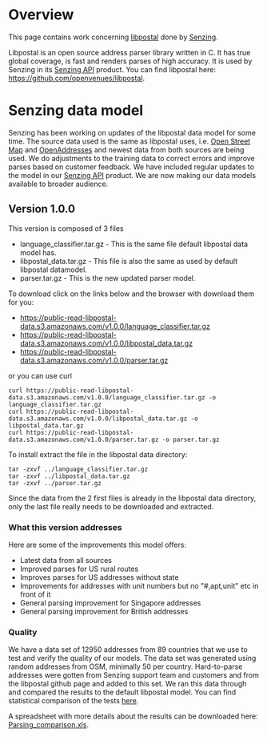 # Overview
This page contains work concerning [libpostal](https://github.com/openvenues/libpostal) done by [Senzing](https://senzing.com/).

Libpostal is an open source address parser library written in C. It has true global coverage, is fast and renders parses of high accuracy. It is used by Senzing in its [Senzing API](https://senzing.com/senzing-api/) product. You can find libpostal here: https://github.com/openvenues/libpostal.

# Senzing data model
Senzing has been working on updates of the libpostal data model for some time. The source data used is the same as libpostal uses, i.e. [Open Street Map](https://www.openstreetmap.org/) and [OpenAddresses](https://openaddresses.io) and newest data from both sources are being used. We do adjustments to the training data to correct errors and improve parses based on customer feedback.
We have included regular updates to the model in our [Senzing API](https://senzing.com/senzing-api/) product.
We are now making our data models available to broader audience.

## Version 1.0.0
This version is composed of 3 files 
- language_classifier.tar.gz - This is the same file default libpostal data model has.
- libpostal_data.tar.gz - This file is also the same as used by default libpostal datamodel.
- parser.tar.gz - This is the new updated parser model.

To download click on the links below and the browser with download them for you:
- https://public-read-libpostal-data.s3.amazonaws.com/v1.0.0/language_classifier.tar.gz
- https://public-read-libpostal-data.s3.amazonaws.com/v1.0.0/libpostal_data.tar.gz
- https://public-read-libpostal-data.s3.amazonaws.com/v1.0.0/parser.tar.gz

or you can use curl
```
curl https://public-read-libpostal-data.s3.amazonaws.com/v1.0.0/language_classifier.tar.gz -o language_classifier.tar.gz
curl https://public-read-libpostal-data.s3.amazonaws.com/v1.0.0/libpostal_data.tar.gz -o libpostal_data.tar.gz
curl https://public-read-libpostal-data.s3.amazonaws.com/v1.0.0/parser.tar.gz -o parser.tar.gz
```

To install extract the file in the libpostal data directory:
```
tar -zxvf ../language_classifier.tar.gz
tar -zxvf ../libpostal_data.tar.gz 
tar -zxvf ../parser.tar.gz
```
Since the data from the 2 first files is already in the libpostal data directory, only the last file really needs to be downloaded and extracted.

### What this version addresses
Here are some of the improvements this model offers:
- Latest data from all sources
- Improved parses for US rural routes
- Improves parses for US addresses without state
- Improvements for addresses with unit numbers but no "#,apt,unit" etc in front of it
- General parsing improvement for Singapore addresses
- General parsing improvement for British addresses

### Quality
We have a data set of 12950 addresses from 89 countries that we use to test and verify the quality of our models. The data set was generated using random addresses from OSM, minimally 50 per country. Hard-to-parse addresses were gotten from Senzing support team and customers and from the libpostal github page and added to this set.  We ran this data through and compared the results to the default libpostal model.
You can find statistical comparison of the tests [here](./files/stats/v1/Parsing_comparison.md).

A spreadsheet with more details about the results can be downloaded here: [Parsing_comparison.xls](https://github.com//Senzing/libpostal-data/files/10751572/Parsing_comparison.xls).

